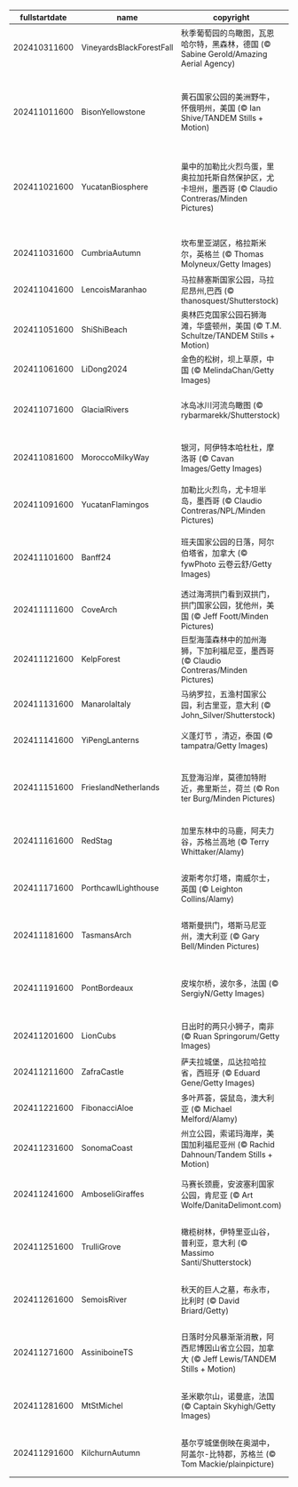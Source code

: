 |fullstartdate|name|copyright|title|image|
|--|--|--|--|--|
202410311600|VineyardsBlackForestFall|秋季葡萄园的鸟瞰图，瓦恩哈尔特，黑森林，德国 (© Sabine Gerold/Amazing Aerial Agency)|引以为豪的传统|![](/zh-CN/2024/11/202410311600VineyardsBlackForestFall.jpg)|
202411011600|BisonYellowstone|黄石国家公园的美洲野牛，怀俄明州，美国 (© Ian Shive/TANDEM Stills + Motion)|从濒临灭绝到成为国家的象征|![](/zh-CN/2024/11/202411011600BisonYellowstone.jpg)|
202411021600|YucatanBiosphere|巢中的加勒比火烈鸟蛋，里奥拉加托斯自然保护区，尤卡坦州，墨西哥 (© Claudio Contreras/Minden Pictures)|自然与可持续发展的结合|![](/zh-CN/2024/11/202411021600YucatanBiosphere.jpg)|
||||![](/zh-CN/2024/11/.jpg)|
202411031600|CumbriaAutumn|坎布里亚湖区，格拉斯米尔，英格兰 (© Thomas Molyneux/Getty Images)|胜过千言万语|![](/zh-CN/2024/11/202411031600CumbriaAutumn.jpg)|
202411041600|LencoisMaranhao|马拉赫塞斯国家公园，马拉尼昂州,巴西 (© thanosquest/Shutterstock)|异世界之美|![](/zh-CN/2024/11/202411041600LencoisMaranhao.jpg)|
202411051600|ShiShiBeach|奥林匹克国家公园石狮海滩，华盛顿州，美国 (© T.M. Schultze/TANDEM Stills + Motion)|日落的阴影|![](/zh-CN/2024/11/202411051600ShiShiBeach.jpg)|
202411061600|LiDong2024|金色的松树，坝上草原，中国 (© MelindaChan/Getty Images)|初冬之美|![](/zh-CN/2024/11/202411061600LiDong2024.jpg)|
202411071600|GlacialRivers|冰岛冰川河流鸟瞰图 (© rybarmarekk/Shutterstock)|来自冰与火之国|![](/zh-CN/2024/11/202411071600GlacialRivers.jpg)|
202411081600|MoroccoMilkyWay|银河，阿伊特本哈杜杜，摩洛哥 (© Cavan Images/Getty Images)|红尘中的宇宙美景|![](/zh-CN/2024/11/202411081600MoroccoMilkyWay.jpg)|
202411091600|YucatanFlamingos|加勒比火烈鸟，尤卡坦半岛，墨西哥 (© Claudio Contreras/NPL/Minden Pictures)|飞行中的火烈鸟|![](/zh-CN/2024/11/202411091600YucatanFlamingos.jpg)|
202411101600|Banff24|班夫国家公园的日落，阿尔伯塔省，加拿大 (© fywPhoto 云卷云舒/Getty Images)|旷野里的第一片雪花|![](/zh-CN/2024/11/202411101600Banff24.jpg)|
202411111600|CoveArch|透过海湾拱门看到双拱门，拱门国家公园，犹他州，美国 (© Jeff Foott/Minden Pictures)|拱门之下|![](/zh-CN/2024/11/202411111600CoveArch.jpg)|
202411121600|KelpForest|巨型海藻森林中的加州海狮，下加利福尼亚，墨西哥 (© Claudio Contreras/Minden Pictures)|海中的“狮子王”|![](/zh-CN/2024/11/202411121600KelpForest.jpg)|
202411131600|ManarolaItaly|马纳罗拉，五渔村国家公园，利古里亚，意大利 (© John_Silver/Shutterstock)|悬崖边的故事|![](/zh-CN/2024/11/202411131600ManarolaItaly.jpg)|
202411141600|YiPengLanterns|义蓬灯节 ，清迈，泰国 (© tampatra/Getty Images)|愿望随灯起飞|![](/zh-CN/2024/11/202411141600YiPengLanterns.jpg)|
202411151600|FrieslandNetherlands|瓦登海沿岸，莫德加特附近，弗里斯兰，荷兰 (© Ron ter Burg/Minden Pictures)|泥土、大海和天空|![](/zh-CN/2024/11/202411151600FrieslandNetherlands.jpg)|
202411161600|RedStag|加里东林中的马鹿，阿夫力谷，苏格兰高地 (© Terry Whittaker/Alamy)|苏格兰高地的马鹿|![](/zh-CN/2024/11/202411161600RedStag.jpg)|
202411171600|PorthcawlLighthouse|波斯考尔灯塔，南威尔士，英国 (© Leighton Collins/Alamy)|一直指引着方向|![](/zh-CN/2024/11/202411171600PorthcawlLighthouse.jpg)|
202411181600|TasmansArch|塔斯曼拱门，塔斯马尼亚州，澳大利亚 (© Gary Bell/Minden Pictures)|令人震撼的拱门|![](/zh-CN/2024/11/202411181600TasmansArch.jpg)|
202411191600|PontBordeaux|皮埃尔桥，波尔多，法国 (© SergiyN/Getty Images)|加龙河上的历史通道|![](/zh-CN/2024/11/202411191600PontBordeaux.jpg)|
202411201600|LionCubs|日出时的两只小狮子，南非 (© Ruan Springorum/Getty Images)|在肩头远眺|![](/zh-CN/2024/11/202411201600LionCubs.jpg)|
202411211600|ZafraCastle|萨夫拉城堡，瓜达拉哈拉省，西班牙 (© Eduard Gene/Getty Images)|悬崖上的城堡|![](/zh-CN/2024/11/202411211600ZafraCastle.jpg)|
202411221600|FibonacciAloe|多叶芦荟，袋鼠岛，澳大利亚 (© Michael Melford/Alamy)|大自然的密码|![](/zh-CN/2024/11/202411221600FibonacciAloe.jpg)|
202411231600|SonomaCoast|州立公园，索诺玛海岸，美国加利福尼亚州 (© Rachid Dahnoun/Tandem Stills + Motion)|潮汐与暮色|![](/zh-CN/2024/11/202411231600SonomaCoast.jpg)|
202411241600|AmboseliGiraffes|马赛长颈鹿，安波塞利国家公园，肯尼亚 (© Art Wolfe/DanitaDelimont.com)|野生动物的生活|![](/zh-CN/2024/11/202411241600AmboseliGiraffes.jpg)|
202411251600|TrulliGrove|橄榄树林，伊特里亚山谷，普利亚，意大利 (© Massimo Santi/Shutterstock)|有数百年历史的橄榄树|![](/zh-CN/2024/11/202411251600TrulliGrove.jpg)|
202411261600|SemoisRiver|秋天的巨人之墓，布永市，比利时 (© David Briard/Getty)|巨人的安息之地|![](/zh-CN/2024/11/202411261600SemoisRiver.jpg)|
202411271600|AssiniboineTS|日落时分风暴渐渐消散，阿西尼博因山省立公园，加拿大 (© Jeff Lewis/TANDEM Stills + Motion)|山峰从云层中探出头来|![](/zh-CN/2024/11/202411271600AssiniboineTS.jpg)|
202411281600|MtStMichel|圣米歇尔山，诺曼底，法国 (© Captain Skyhigh/Getty Images)|时间与潮汐之岛|![](/zh-CN/2024/11/202411281600MtStMichel.jpg)|
202411291600|KilchurnAutumn|基尔亨城堡倒映在奥湖中，阿盖尔-比特郡，苏格兰 (© Tom Mackie/plainpicture)|探秘苏格兰的遗产|![](/zh-CN/2024/11/202411291600KilchurnAutumn.jpg)|
